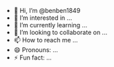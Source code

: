 - 👋 Hi, I’m @benben1849
- 👀 I’m interested in ...
- 🌱 I’m currently learning ...
- 💞️ I’m looking to collaborate on ...
- 📫 How to reach me ...
- 😄 Pronouns: ...
- ⚡ Fun fact: ...

<!---
benben1849/benben1849 is a ✨ special ✨ repository because its `README.md` (this file) appears on your GitHub profile.
You can click the Preview link to take a look at your changes.
--->
